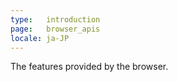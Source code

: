 ```yaml
---
type:   introduction
page:   browser_apis
locale: ja-JP
---
```


The features provided by the browser.